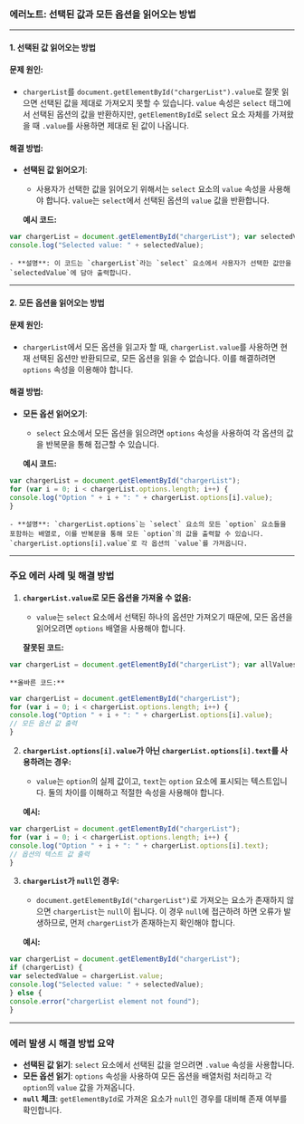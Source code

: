 ### **에러노트: 선택된 값과 모든 옵션을 읽어오는 방법**

---

#### **1. 선택된 값 읽어오는 방법**

#### **문제 원인:**

- `chargerList`를 `document.getElementById("chargerList").value`로 잘못 읽으면 선택된 값을 제대로 가져오지 못할 수 있습니다. `value` 속성은 `select` 태그에서 선택된 옵션의 값을 반환하지만, `getElementById`로 `select` 요소 자체를 가져왔을 때 `.value`를 사용하면 제대로 된 값이 나옵니다.

#### **해결 방법:**

- **선택된 값 읽어오기**:
    
    - 사용자가 선택한 값을 읽어오기 위해서는 `select` 요소의 `value` 속성을 사용해야 합니다. `value`는 `select`에서 선택된 옵션의 `value` 값을 반환합니다.
    
    **예시 코드:**
    
```js
var chargerList = document.getElementById("chargerList"); var selectedValue = chargerList.value; // 선택된 옵션의 값 
console.log("Selected value: " + selectedValue);
```
    
    - **설명**: 이 코드는 `chargerList`라는 `select` 요소에서 사용자가 선택한 값만을 `selectedValue`에 담아 출력합니다.

---

#### **2. 모든 옵션을 읽어오는 방법**

#### **문제 원인:**

- `chargerList`에서 모든 옵션을 읽고자 할 때, `chargerList.value`를 사용하면 현재 선택된 옵션만 반환되므로, 모든 옵션을 읽을 수 없습니다. 이를 해결하려면 `options` 속성을 이용해야 합니다.

#### **해결 방법:**

- **모든 옵션 읽어오기**:
    
    - `select` 요소에서 모든 옵션을 읽으려면 `options` 속성을 사용하여 각 옵션의 값을 반복문을 통해 접근할 수 있습니다.
    
    **예시 코드:**
    
```js
var chargerList = document.getElementById("chargerList"); 
for (var i = 0; i < chargerList.options.length; i++) {     
console.log("Option " + i + ": " + chargerList.options[i].value); 
}
```
    
    - **설명**: `chargerList.options`는 `select` 요소의 모든 `option` 요소들을 포함하는 배열로, 이를 반복문을 통해 모든 `option`의 값을 출력할 수 있습니다. `chargerList.options[i].value`로 각 옵션의 `value`를 가져옵니다.

---

### **주요 에러 사례 및 해결 방법**

1. **`chargerList.value`로 모든 옵션을 가져올 수 없음:**
    
    - `value`는 `select` 요소에서 선택된 하나의 옵션만 가져오기 때문에, 모든 옵션을 읽어오려면 `options` 배열을 사용해야 합니다.
    
    **잘못된 코드:**
    
```js
var chargerList = document.getElementById("chargerList"); var allValues = chargerList.value; // 선택된 값만 반환
```
    
    **올바른 코드:**
    
```js
var chargerList = document.getElementById("chargerList"); 
for (var i = 0; i < chargerList.options.length; i++) {     
console.log("Option " + i + ": " + chargerList.options[i].value); 
// 모든 옵션 값 출력 
}
```
    
2. **`chargerList.options[i].value`가 아닌 `chargerList.options[i].text`를 사용하려는 경우:**
    
    - `value`는 `option`의 실제 값이고, `text`는 `option` 요소에 표시되는 텍스트입니다. 둘의 차이를 이해하고 적절한 속성을 사용해야 합니다.
    
    **예시:**
    
```js
var chargerList = document.getElementById("chargerList"); 
for (var i = 0; i < chargerList.options.length; i++) {     
console.log("Option " + i + ": " + chargerList.options[i].text); 
// 옵션의 텍스트 값 출력 
}
```
    
3. **`chargerList`가 `null`인 경우:**
    
    - `document.getElementById("chargerList")`로 가져오는 요소가 존재하지 않으면 `chargerList`는 `null`이 됩니다. 이 경우 `null`에 접근하려 하면 오류가 발생하므로, 먼저 `chargerList`가 존재하는지 확인해야 합니다.
    
    **예시:**
    
```js
var chargerList = document.getElementById("chargerList"); 
if (chargerList) {     
var selectedValue = chargerList.value;     
console.log("Selected value: " + selectedValue); 
} else {     
console.error("chargerList element not found"); 
}
```
    

---

### **에러 발생 시 해결 방법 요약**

- **선택된 값 읽기**: `select` 요소에서 선택된 값을 얻으려면 `.value` 속성을 사용합니다.
- **모든 옵션 읽기**: `options` 속성을 사용하여 모든 옵션을 배열처럼 처리하고 각 `option`의 `value` 값을 가져옵니다.
- **`null` 체크**: `getElementById`로 가져온 요소가 `null`인 경우를 대비해 존재 여부를 확인합니다.